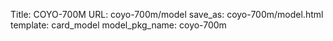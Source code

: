 Title: COYO-700M
URL: coyo-700m/model
save_as: coyo-700m/model.html
template: card_model
model_pkg_name: coyo-700m

